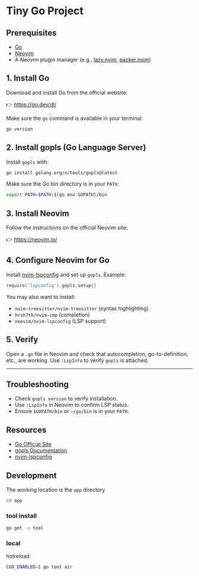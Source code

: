 # Tiny Go Project

## Prerequisites

- [Go](https://go.dev/dl/)
- [Neovim](https://neovim.io/)
- A Neovim plugin manager (e.g., [lazy.nvim](https://github.com/folke/lazy.nvim), [packer.nvim](https://github.com/wbthomason/packer.nvim))

## 1. Install Go

Download and install Go from the official website:

👉 https://go.dev/dl/

Make sure the `go` command is available in your terminal:

```bash
go version
```

## 2. Install gopls (Go Language Server)

Install `gopls` with:

```bash
go install golang.org/x/tools/gopls@latest
```

Make sure the Go bin directory is in your `PATH`:

```bash
export PATH=$PATH:$(go env GOPATH)/bin
```

## 3. Install Neovim

Follow the instructions on the official Neovim site:

👉 https://neovim.io/

## 4. Configure Neovim for Go

Install [nvim-lspconfig](https://github.com/neovim/nvim-lspconfig) and set up `gopls`. Example:

```lua
require('lspconfig').gopls.setup{}
```

You may also want to install:

- `nvim-treesitter/nvim-treesitter` (syntax highlighting)
- `hrsh7th/nvim-cmp` (completion)
- `neovim/nvim-lspconfig` (LSP support)

## 5. Verify

Open a `.go` file in Neovim and check that autocompletion, go-to-definition, etc., are working. Use `:LspInfo` to verify `gopls` is attached.

---

## Troubleshooting

- Check `gopls version` to verify installation.
- Use `:LspInfo` in Neovim to confirm LSP status.
- Ensure `$GOPATH/bin` or `~/go/bin` is in your `PATH`.

## Resources

- [Go Official Site](https://go.dev/)
- [gopls Documentation](https://github.com/golang/tools/tree/master/gopls)
- [nvim-lspconfig](https://github.com/neovim/nvim-lspconfig)


## Development
The working location is the `app` directory
```sh
cd app
```

### tool install
```sh
go get -u tool
```

### local
hotreload
```sh
CGO_ENABLED=1 go tool air
```
